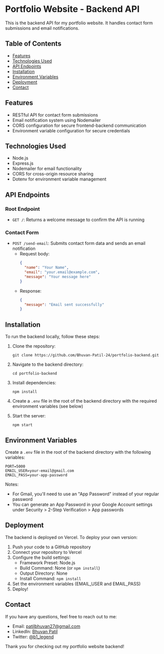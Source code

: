 # Portfolio Website - Backend API

This is the backend API for my portfolio website. It handles contact form submissions and email notifications.

## Table of Contents

- [Features](#features)
- [Technologies Used](#technologies-used)
- [API Endpoints](#api-endpoints)
- [Installation](#installation)
- [Environment Variables](#environment-variables)
- [Deployment](#deployment)
- [Contact](#contact)

## Features

- RESTful API for contact form submissions
- Email notification system using Nodemailer
- CORS configuration for secure frontend-backend communication
- Environment variable configuration for secure credentials

## Technologies Used

- Node.js
- Express.js
- Nodemailer for email functionality
- CORS for cross-origin resource sharing
- Dotenv for environment variable management

## API Endpoints

### Root Endpoint
- `GET /`: Returns a welcome message to confirm the API is running

### Contact Form
- `POST /send-email`: Submits contact form data and sends an email notification
  - Request body:
    ```json
    {
      "name": "Your Name",
      "email": "your.email@example.com",
      "message": "Your message here"
    }
    ```
  - Response:
    ```json
    {
      "message": "Email sent successfully"
    }
    ```

## Installation

To run the backend locally, follow these steps:

1. Clone the repository:
   ```
   git clone https://github.com/Bhuvan-Patil-24/portfolio-backend.git
   ```

2. Navigate to the backend directory:
   ```
   cd portfolio-backend
   ```

3. Install dependencies:
   ```
   npm install
   ```

4. Create a `.env` file in the root of the backend directory with the required environment variables (see below)

5. Start the server:
   ```
   npm start
   ```

## Environment Variables

Create a `.env` file in the root of the backend directory with the following variables:

```
PORT=5000
EMAIL_USER=your-email@gmail.com
EMAIL_PASS=your-app-password
```

Notes:
- For Gmail, you'll need to use an "App Password" instead of your regular password
- You can generate an App Password in your Google Account settings under Security > 2-Step Verification > App passwords

## Deployment

The backend is deployed on Vercel. To deploy your own version:

1. Push your code to a GitHub repository
2. Connect your repository to Vercel
3. Configure the build settings:
   - Framework Preset: Node.js
   - Build Command: None (or `npm install`)
   - Output Directory: None
   - Install Command: `npm install`
4. Set the environment variables (EMAIL_USER and EMAIL_PASS)
5. Deploy!

## Contact

If you have any questions, feel free to reach out to me:

- Email: [patilbhuvan27@gmail.com](mailto:patilbhuvan27@gmail.com)
- LinkedIn: [Bhuvan Patil](https://www.linkedin.com/in/bhuvan-patil)
- Twitter: [@b1_legend](https://x.com/b1_legend)

Thank you for checking out my portfolio website backend! 